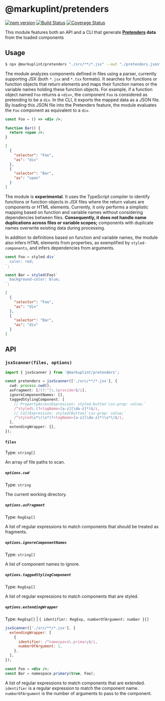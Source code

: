 # @markuplint/pretenders

[![npm version](https://badge.fury.io/js/%40markuplint%2Fpretenders.svg)](https://www.npmjs.com/package/@markuplint/pretenders)
[![Build Status](https://travis-ci.org/markuplint/markuplint.svg?branch=main)](https://travis-ci.org/markuplint/markuplint)
[![Coverage Status](https://coveralls.io/repos/github/markuplint/markuplint/badge.svg?branch=main)](https://coveralls.io/github/markuplint/markuplint?branch=main)

This module features both an API and a CLI that generate **[Pretenders](https://markuplint.dev/docs/guides/besides-html#pretenders) data** from the loaded components

## Usage

```sh
$ npx @markuplint/pretenders "./src/**/*.jsx" --out "./pretenders.json"
```

The module analyzes components defined in files using a parser, currently supporting JSX (both `*.jsx` and `*.tsx` formats). It searches for functions or function objects that return elements and maps their function names or the variable names holding these function objects. For example, if a function object named `Foo` returns a `<div>`, the component `Foo` is considered as pretending to be a `div`. In the CLI, it exports the mapped data as a JSON file. By loading this JSON file into the Pretenders feature, the module evaluates the `Foo` component as equivalent to a `div`.

```jsx
const Foo = () => <div />;

function Bar() {
  return <span />;
}
```

```json
[
  {
    "selector": "Foo",
    "as": "div"
  },
  {
    "selector": "Bar",
    "as": "span"
  }
]
```

The module is **experimental**. It uses the TypeScript compiler to identify functions or function objects in JSX files where the return values are components or HTML elements. Currently, it only performs a simplistic mapping based on function and variable names without considering dependencies between files. **Consequently, it does not handle name duplications across files or variable scopes;** components with duplicate names overwrite existing data during processing.

In addition to definitions based on function and variable names, the module also infers HTML elements from properties, as exemplified by `styled-components`, and infers dependencies from arguments.

```jsx
const Foo = styled.div`
  color: red;
`;

const Bar = styled(Foo)`
  background-color: blue;
`;
```

```json
[
  {
    "selector": "Foo",
    "as": "div"
  },
  {
    "selector": "Bar",
    "as": "div"
  }
]
```

## API

### `jsxScanner(files, options)`

```ts
import { jsxScanner } from '@markuplint/pretenders';

const pretenders = jsxScanner(['./src/**/*.jsx'], {
  cwd: process.cwd(),
  asFragment: [/(?:^|\.)provider$/i],
  ignoreComponentNames: [],
  taggedStylingComponent: [
    // PropertyAccessExpression: styled.button`css-prop: value;`
    /^styled\.(?<tagName>[a-z][\da-z]*)$/i,
    // CallExpression: styled(Button)`css-prop: value;`
    /^styled\s*\(\s*(?<tagName>[a-z][\da-z]*)\s*\)$/i,
  ],
  extendingWrapper: [],
});
```

#### `files`

Type: `string[]`

An array of file paths to scan.

##### `options.cwd`

Type: `string`

The current working directory.

##### `options.asFragment`

Type: `RegExp[]`

A list of regular expressions to match components that should be treated as fragments.

##### `options.ignoreComponentNames`

Type: `string[]`

A list of component names to ignore.

##### `options.taggedStylingComponent`

Type: `RegExp[]`

A list of regular expressions to match components that are styled.

##### `options.extendingWrapper`

Type: `RegExp[]` | `{ identifier: RegExp, numberOfArgument: number }[]`

```js
jsxScanner(['./src/**/*.jsx'], {
  extendingWrapper: [
    {
      identifier: /^namespace\.primary$/i,
      numberOfArgument: 1,
    },
  ],
});
```

```jsx
const Foo = <div />;
const Bar = namespace.primary(true, Foo);
```

A list of regular expressions to match components that are extended.
`identifier` is a regular expression to match the component name.
`numberOfArgument` is the number of arguments to pass to the component.
